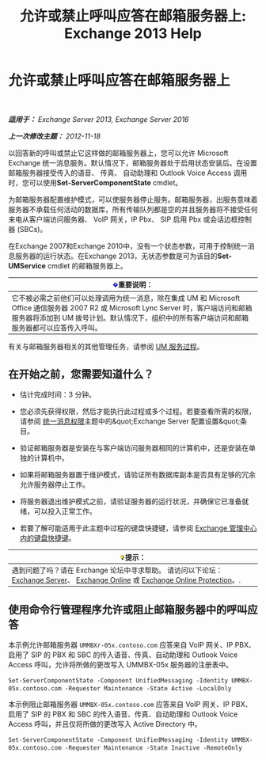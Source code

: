 ﻿---
title: '允许或禁止呼叫应答在邮箱服务器上: Exchange 2013 Help'
TOCTitle: 允许或禁止呼叫应答在邮箱服务器上
ms:assetid: 4b860c09-6669-4e3d-b3dc-17b8018b3860
ms:mtpsurl: https://technet.microsoft.com/zh-cn/library/Aa997908(v=EXCHG.150)
ms:contentKeyID: 50556562
ms.date: 05/21/2018
mtps_version: v=EXCHG.150
ms.translationtype: MT
---

# 允许或禁止呼叫应答在邮箱服务器上

 

_**适用于：** Exchange Server 2013, Exchange Server 2016_

_**上一次修改主题：** 2012-11-18_

以回答新的呼叫或禁止它这样做的邮箱服务器上，您可以允许 Microsoft Exchange 统一消息服务。默认情况下，邮箱服务器处于启用状态安装后。在设置邮箱服务器接受传入的语音、 传真、 自动助理和 Outlook Voice Access 调用时，您可以使用**Set-ServerComponentState** cmdlet。

为邮箱服务器配置维护模式，可以使服务器停止服务。邮箱服务器，出服务意味着服务器不承载任何活动的数据库，所有传输队列都是空的并且服务器将不接受任何来电从客户端访问服务器、 VoIP 网关，IP Pbx、 SIP 启用 Pbx 或会话边框控制器 (SBCs)。

在Exchange 2007和Exchange 2010中，没有一个状态参数，可用于控制统一消息服务器的运行状态。在Exchange 2013，无状态参数是可为该目的**Set-UMService** cmdlet 的邮箱服务器上。

<table>
<thead>
<tr class="header">
<th><img src="images/Bb124558.important(EXCHG.150).gif" title="重要说明" alt="重要说明" />重要说明：</th>
</tr>
</thead>
<tbody>
<tr class="odd">
<td>它不被必需之前他们可以处理调用为统一消息，除在集成 UM 和 Microsoft Office 通信服务器 2007 R2 或 Microsoft Lync Server 时，客户端访问和邮箱服务器将添加到 UM 拨号计划。默认情况下，组织中的所有客户端访问和邮箱服务器都可以应答传入呼叫。</td>
</tr>
</tbody>
</table>


有关与邮箱服务器相关的其他管理任务，请参阅 [UM 服务过程](um-services-procedures-exchange-2013-help.md)。

## 在开始之前，您需要知道什么？

  - 估计完成时间：3 分钟。

  - 您必须先获得权限，然后才能执行此过程或多个过程。若要查看所需的权限，请参阅 [统一消息权限](unified-messaging-permissions-exchange-2013-help.md)主题中的\&quot;Exchange Server 配置设置\&quot;条目。

  - 验证邮箱服务器是安装在与客户端访问服务器相同的计算机中，还是安装在单独的计算机中。

  - 如果将邮箱服务器置于维护模式，请验证所有数据库副本是否具有足够的冗余允许服务器停止工作。

  - 将服务器退出维护模式之前，请验证服务器的运行状况，并确保它已准备就绪，可以投入正常工作。

  - 若要了解可能适用于此主题中过程的键盘快捷键，请参阅 [Exchange 管理中心内的键盘快捷键](keyboard-shortcuts-in-the-exchange-admin-center-exchange-online-protection-help.md)。

<table>
<thead>
<tr class="header">
<th><img src="images/Bb124558.tip(EXCHG.150).gif" title="提示" alt="提示" />提示：</th>
</tr>
</thead>
<tbody>
<tr class="odd">
<td>遇到问题了吗？请在 Exchange 论坛中寻求帮助。 请访问以下论坛：<a href="https://go.microsoft.com/fwlink/p/?linkid=60612">Exchange Server</a>、 <a href="https://go.microsoft.com/fwlink/p/?linkid=267542">Exchange Online</a> 或 <a href="https://go.microsoft.com/fwlink/p/?linkid=285351">Exchange Online Protection</a>。.</td>
</tr>
</tbody>
</table>


## 使用命令行管理程序允许或阻止邮箱服务器中的呼叫应答

本示例允许邮箱服务器 `UMMBXr-05x.contoso.com` 应答来自 VoIP 网关、IP PBX、启用了 SIP 的 PBX 和 SBC 的传入语音、传真、自动助理和 Outlook Voice Access 呼叫，允许将所做的更改写入 UMMBX-05x 服务器的注册表中。

    Set-ServerComponentState -Component UnifiedMessaging -Identity UMMBX-05x.contoso.com -Requester Maintenance -State Active -LocalOnly

本示例阻止邮箱服务器 `UMMBX-05x.contoso.com` 应答来自 VoIP 网关、IP PBX、启用了 SIP 的 PBX 和 SBC 的传入语音、传真、自动助理和 Outlook Voice Access 呼叫，并且仅将所做的更改写入 Active Directory 中。

    Set-ServerComponentState -Component UnifiedMessaging -Identity UMMBX-05x.contoso.com -Requester Maintenance -State Inactive -RemoteOnly

